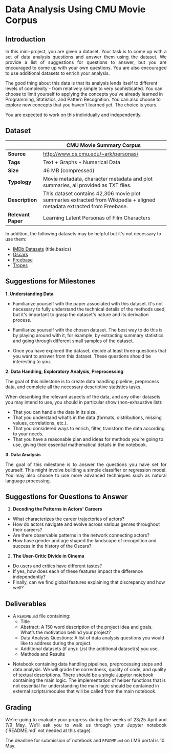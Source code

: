 # Data Analysis Using CMU Movie Corpus

## Introduction

<p align="justify">
In this mini-project, you are given a dataset. Your task is to come up with a set of data analysis questions and answer them using the dataset. We provide a list of suggestions for questions to answer, but you are encouraged to come up with your own questions. You are also encouraged to use additional datasets to enrich your analysis.

The good thing about this data is that its analysis lends itself to different levels of complexity - from relatively simple to very sophisticated. You can choose to limit yourself to applying the concepts you've already learned in Programming, Statistics, and Pattern Recognition. You can also choose to explore new concepts that you haven't learned yet. The choice is yours. 

You are expected to work on this individually and independently.
</p>

## Dataset

|   | CMU Movie Summary Corpus |
|---         |---    |
|**Source**  | http://www.cs.cmu.edu/~ark/personas/	|
|**Tags**    | Text + Graphs + Numerical Data	|
|**Size**    | 46 MB (compressed)	|
|**Typology**| Movie metadata, character metadata and plot summaries, all provided as TXT files.	|
|**Description**| This dataset contains 42,306 movie plot summaries extracted from Wikipedia + aligned metadata extracted from Freebase.	|
|**Relevant Paper**| Learning Latent Personas of Film Characters

In addition, the following datasets may be helpful but it's not necessary to use them:

- [IMDb Datasets](https://developer.imdb.com/non-commercial-datasets/) (title.basics)
- [Oscars](https://www.kaggle.com/datasets/unanimad/the-oscar-award)
- [Freebase](https://developers.google.com/freebase)
- [Tropes](https://github.com/dhruvilgala/tvtropes)

## Suggestions for Milestones 

**1. Understanding Data**

<p align="justify">

- Familiarize yourself with the paper associated with this dataset. It's not necessary to fully understand the technical details of the methods used, but it's important to grasp the dataset's nature and its derivation process.

- Familiarize yourself with the chosen dataset. The best way to do this is by playing around with it, for example, by extracting summary statistics and going through different small samples of the dataset.

- Once you have explored the dataset, decide at least three questions that you want to answer from this dataset. These questions should be interesting to you. 

</p>

**2. Data Handling, Exploratory Analysis, Preprocessing**

The goal of this milestone is to create data handling pipeline, preprocess data, and complete all the necessary descriptive statistics tasks.

When describing the relevant aspects of the data, and any other datasets you may intend to use, you should in particular show (non-exhaustive list):

- That you can handle the data in its size.
- That you understand what’s in the data (formats, distributions, missing values, correlations, etc.).
- That you considered ways to enrich, filter, transform the data according to your needs.
- That you have a reasonable plan and ideas for methods you’re going to use, giving their essential mathematical details in the notebook.

**3. Data Analysis**

<p align="justify">
The goal of this milestone is to answer the questions you have set for yourself. This might involve building a simple classifier or regression model. You may also choose to use more advanced techniques such as natural language processing.
</p>

## Suggestions for Questions to Answer

1. **Decoding the Patterns in Actors' Careers**

-   What characterizes the career trajectories of actors?
-   How do actors navigate and evolve across various genres throughout their careers?
-   Are there observable patterns in the network connecting actors?
-   How have gender and age shaped the landscape of recognition and success in the history of the Oscars?

2. **The User-Critic Divide in Cinema**

-    Do users and critics have different tastes?
-    If yes, how does each of these features impact the difference independently?
-    Finally, can we find global features explaining that discrepancy and how well?

## Deliverables


<p align="justify">

-    A `README.md` file containing:
        - Title
        - Abstract: A 150 word description of the project idea and goals. What’s the motivation behind your project?
        - Data Analysis Questions: A list of data analysis questions you would like to address during the project.
        - Additional datasets (if any): List the additional dataset(s) you use. 
        - Methods and Results

</p>

<p align="justify">

- Notebook containing data handling pipelines, preprocessing steps and data analysis. We will grade the correctness, quality of code, and quality of textual descriptions. There should be a single Jupyter notebook containing the main logic. The implementation of helper functions that is not essential for understanding the main logic should be contained in external scripts/modules that will be called from the main notebook.
</p>

## Grading

<p align="justify">
We're going to evaluate your progress during the weeks of 23/25 April and 7/9 May. We'll ask you to walk us through your Jupyter notebook (`README.md` not needed at this stage). 

The deadline for submission of notebook and `README.md` on LMS portal is 10 May. 
</p>

